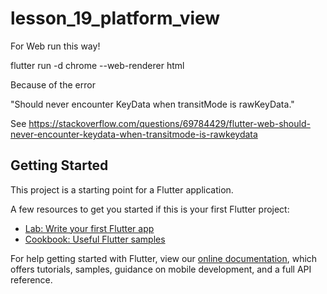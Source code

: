 # lesson_19_platform_view

For Web run this way!

flutter run -d chrome --web-renderer html

Because of the error

"Should never encounter KeyData when transitMode is rawKeyData."

See 
https://stackoverflow.com/questions/69784429/flutter-web-should-never-encounter-keydata-when-transitmode-is-rawkeydata


## Getting Started

This project is a starting point for a Flutter application.

A few resources to get you started if this is your first Flutter project:

- [Lab: Write your first Flutter app](https://flutter.dev/docs/get-started/codelab)
- [Cookbook: Useful Flutter samples](https://flutter.dev/docs/cookbook)

For help getting started with Flutter, view our
[online documentation](https://flutter.dev/docs), which offers tutorials,
samples, guidance on mobile development, and a full API reference.
